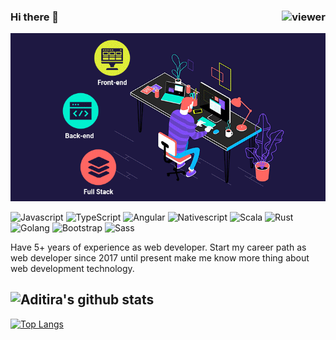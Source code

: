 ### Hi there 👋 <img align="right" src="https://komarev.com/ghpvc/?username=azhe403&style=for-the-badge" alt="viewer" />

![Header Image](https://raw.githubusercontent.com/aditira/aditira/main/full-stack-development.gif)

<p>
  <img alt="Javascript" src="https://img.shields.io/badge/javascript%20-%23323330.svg?&style=for-the-badge&logo=javascript&logoColor=%23F7DF1E" />
  <img alt="TypeScript" src="https://img.shields.io/badge/-TypeScript-007ACC?style=for-the-badge&logo=typescript&logoColor=white" />
  <img alt="Angular" src="https://img.shields.io/badge/-Angular-3500ff?style=for-the-badge&logo=angular&logoColor=red" />
  <img alt="Nativescript" src="https://img.shields.io/badge/-Nativescript-11048c?style=for-the-badge&logo=nativescript&logoColor=0ae4f3" />
  <img alt="Scala" src="https://img.shields.io/badge/-Scala-fff?style=for-the-badge&logo=scala&logoColor=red" />
  <img alt="Rust" src="https://img.shields.io/badge/-Rust-e6de20?style=for-the-badge&logo=rust&logoColor=black" />
  <img alt="Golang" src="https://img.shields.io/badge/-Go-45b8d8?style=for-the-badge&logo=go&logoColor=white" />
  <img alt="Bootstrap" src="https://img.shields.io/badge/bootstrap%20-%23563D7C.svg?&style=for-the-badge&logo=bootstrap&logoColor=white"/>
  <img alt="Sass" src="https://img.shields.io/badge/-Sass-CC6699?style=for-the-badge&logo=sass&logoColor=white" />
</p>

Have 5+ years of experience as web developer. Start my career path as web developer since 2017 until present make me know more thing about web development technology.

![Aditira's github stats](https://github-readme-stats.vercel.app/api?username=aditira&count_private=true&show_icons=true&theme=react)
------
[![Top Langs](https://github-readme-stats.vercel.app/api/top-langs/?username=aditira)](https://github.com/anuraghazra/github-readme-stats)

